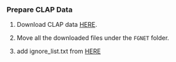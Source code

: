 ### Prepare CLAP Data

1. Download CLAP data [HERE](https://chalearnlap.cvc.uab.cat/dataset/26/description/). 

2. Move all the downloaded files under the `FGNET` folder.

3. add ignore_list.txt from [HERE](https://github.com/yu4u/age-gender-estimation/blob/master/appa-real/ignore_list.txt)